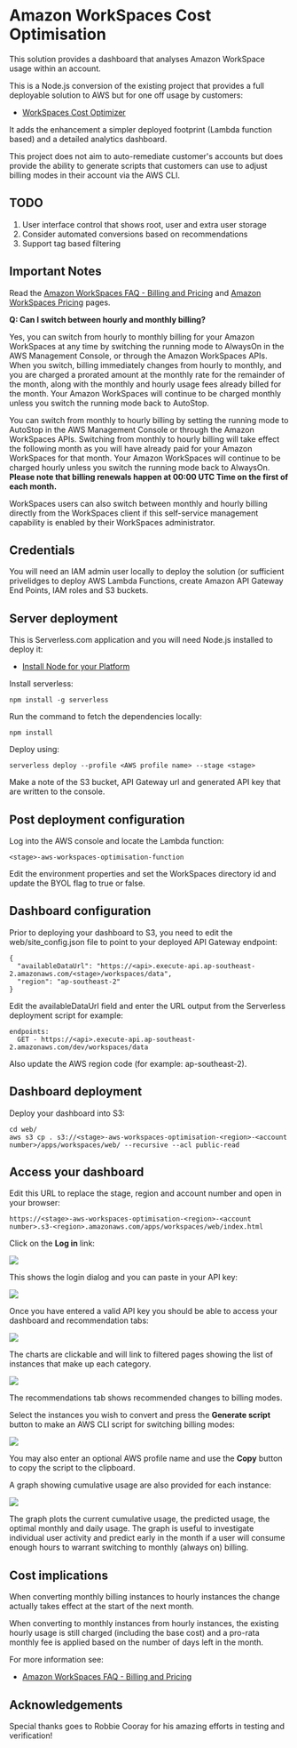 # Amazon WorkSpaces Cost Optimisation

This solution provides a dashboard that analyses Amazon WorkSpace usage within an account.

This is a Node.js conversion of the existing project that provides a full deployable solution to AWS but for one off usage by customers:

- [WorkSpaces Cost Optimizer](https://docs.aws.amazon.com/solutions/latest/workspaces-cost-optimizer/welcome.html)

It adds the enhancement a simpler deployed footprint (Lambda function based) and a detailed analytics dashboard.

This project does not aim to auto-remediate customer's accounts but does provide the ability to generate scripts that customers can use to adjust billing modes in their account via the AWS CLI.

## TODO

1. User interface control that shows root, user and extra user storage
2. Consider automated conversions based on recommendations
3. Support tag based filtering

## Important Notes

Read the [Amazon WorkSpaces FAQ - Billing and Pricing](https://aws.amazon.com/workspaces/faqs/#Billing_and_Pricing) and [Amazon WorkSpaces Pricing](https://aws.amazon.com/workspaces/pricing/) pages.

**Q: Can I switch between hourly and monthly billing?**

Yes, you can switch from hourly to monthly billing for your Amazon WorkSpaces at any time by switching the running mode to AlwaysOn in the AWS Management Console, or through the Amazon WorkSpaces APIs. When you switch, billing immediately changes from hourly to monthly, and you are charged a prorated amount at the monthly rate for the remainder of the month, along with the monthly and hourly usage fees already billed for the month. Your Amazon WorkSpaces will continue to be charged monthly unless you switch the running mode back to AutoStop.

You can switch from monthly to hourly billing by setting the running mode to AutoStop in the AWS Management Console or through the Amazon WorkSpaces APIs. Switching from monthly to hourly billing will take effect the following month as you will have already paid for your Amazon WorkSpaces for that month. Your Amazon WorkSpaces will continue to be charged hourly unless you switch the running mode back to AlwaysOn. **Please note that billing renewals happen at 00:00 UTC Time on the first of each month.**

WorkSpaces users can also switch between monthly and hourly billing directly from the WorkSpaces client if this self-service management capability is enabled by their WorkSpaces administrator.

## Credentials

You will need an IAM admin user locally to deploy the solution (or sufficient privelidges to deploy AWS Lambda Functions, create Amazon API Gateway End Points, IAM roles and S3 buckets.

## Server deployment

This is Serverless.com application and you will need Node.js installed to deploy it:

- [Install Node for your Platform](https://nodejs.org/en/download/)

Install serverless:

	npm install -g serverless

Run the command to fetch the dependencies locally:

	npm install

Deploy using:

	serverless deploy --profile <AWS profile name> --stage <stage>
	
Make a note of the S3 bucket, API Gateway url and generated API key that are written to the console.

## Post deployment configuration

Log into the AWS console and locate the Lambda function: 
	
	<stage>-aws-workspaces-optimisation-function
	
Edit the environment properties and set the WorkSpaces directory id and update the BYOL flag to true or false.
 
## Dashboard configuration

Prior to deploying your dashboard to S3, you need to edit the web/site_config.json file to point to your deployed API Gateway endpoint:

    {
      "availableDataUrl": "https://<api>.execute-api.ap-southeast-2.amazonaws.com/<stage>/workspaces/data",
      "region": "ap-southeast-2"
	}
	  
Edit the availableDataUrl field and enter the URL output from the Serverless deployment script for example:

    endpoints:
	  GET - https://<api>.execute-api.ap-southeast-2.amazonaws.com/dev/workspaces/data

Also update the AWS region code (for example: ap-southeast-2).

## Dashboard deployment

Deploy your dashboard into S3:
	
	cd web/
	aws s3 cp . s3://<stage>-aws-workspaces-optimisation-<region>-<account number>/apps/workspaces/web/ --recursive --acl public-read
	
## Access your dashboard

Edit this URL to replace the stage, region and account number and open in your browser:

	https://<stage>-aws-workspaces-optimisation-<region>-<account number>.s3-<region>.amazonaws.com/apps/workspaces/web/index.html

Click on the **Log in** link:
	
![](docs/login.png)

This shows the login dialog and you can paste in your API key:

![](docs/api-key.png)

Once you have entered a valid API key you should be able to access your dashboard and recommendation tabs:

![](docs/dashboard.png)

The charts are clickable and will link to filtered pages showing the list of instances that make up each category.

![](docs/recommendations.png)

The recommendations tab shows recommended changes to billing modes.

Select the instances you wish to convert and press the **Generate script** button to make an AWS CLI script for switching billing modes:

![](docs/script.png)

You may also enter an optional AWS profile name and use the **Copy** button to copy the script to the clipboard. 

A graph showing cumulative usage are also provided for each instance:

![](docs/graph.png)

The graph plots the current cumulative usage, the predicted usage, the optimal monthly and daily usage. The graph is useful to investigate individual user activity and predict early in the month if a user will consume enough hours to warrant switching to monthly (always on) billing.

## Cost implications

When converting monthly billing instances to hourly instances the change actually takes effect at the start of the next month.

When converting to monthly instances from hourly instances, the existing hourly usage is still charged (including the base cost) and a pro-rata monthly fee is applied based on the number of days left in the month.

For more information see:

- [Amazon WorkSpaces FAQ - Billing and Pricing](https://aws.amazon.com/workspaces/faqs/#Billing_and_Pricing)

## Acknowledgements

Special thanks goes to Robbie Cooray for his amazing efforts in testing and verification!



